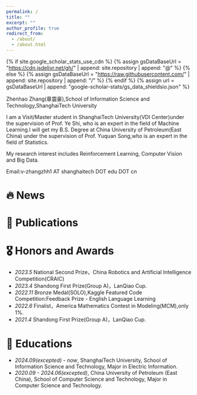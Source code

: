 ```yaml
---
permalink: /
title: ""
excerpt: ""
author_profile: true
redirect_from: 
  - /about/
  - /about.html
---
```


{% if site.google_scholar_stats_use_cdn %}
{% assign gsDataBaseUrl = "https://cdn.jsdelivr.net/gh/" | append: site.repository | append: "@" %}
{% else %}
{% assign gsDataBaseUrl = "https://raw.githubusercontent.com/" | append: site.repository | append: "/" %}
{% endif %}
{% assign url = gsDataBaseUrl | append: "google-scholar-stats/gs_data_shieldsio.json" %}

<span class='anchor' id='about-me'></span>

Zhenhao Zhang(章震豪),School of Information Science and Technology,ShanghaiTech University

I am a Visit/Master student in ShanghaiTech University(VDI Center)under the supervision of Prof. Ye Shi, who is an expert in the field of Machine Learning.I will get my B.S. Degree at China University of Petroleum(East China) under the supervision of Prof. Yuquan Song,who is an expert in the field of Statistics.

My research interest includes Reinforcement Learning, Computer Vision and Big Data.

Email:v-zhangzhh1 AT shanghaitech DOT edu DOT cn




# 🔥 News


# 📝 Publications 


# 🎖 Honors and Awards
- *2023.5* National Second Prize，China Robotics and Artificial Intelligence Competition(CRAIC)
- *2023.4* Shandong First Prize(Group A)，LanQiao Cup.
- *2022.11* Bronze Medal(SOLO),Kaggle Featured Code Competition:Feedback Prize - English Language Learning
- *2022.6* Finalist，America Mathematics Contest in Modeling(MCM),only 1%.
- *2021.4* Shandong First Prize(Group A)，LanQiao Cup.

# 📖 Educations
- *2024.09(excepted) - now*, ShanghaiTech University, School of Information Science and Technology, Major in Electric Information. 
- *2020.09 - 2024.06(excepted)*, China University of Petroleum (East China), School of Computer Science and Technology, Major in Computer Science and Technology.


